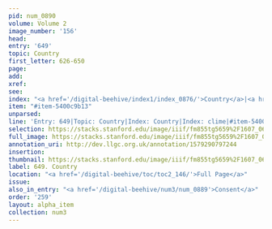 ```yaml
---
pid: num_0890
volume: Volume 2
image_number: '156'
head: 
entry: '649'
topic: Country
first_letter: 626-650
page: 
add: 
xref: 
see: 
index: "<a href='/digital-beehive/index1/index_0876/'>Country</a>|<a href='/digital-beehive/index1/index_0694/'>clime</a>"
item: "#item-5400c9b13"
unparsed: 
line: 'Entry: 649|Topic: Country|Index: Country|Index: clime|#item-5400c9b13'
selection: https://stacks.stanford.edu/image/iiif/fm855tg5659%2F1607_0623/900,2419,2887,342/full/0/default.jpg
full_image: https://stacks.stanford.edu/image/iiif/fm855tg5659%2F1607_0623/full/full/0/default.jpg
annotation_uri: http://dev.llgc.org.uk/annotation/1579290797244
insertion: 
thumbnail: https://stacks.stanford.edu/image/iiif/fm855tg5659%2F1607_0623/900,2419,600,180/250,/0/default.jpg
label: 649. Country
location: "<a href='/digital-beehive/toc/toc2_146/'>Full Page</a>"
issue: 
also_in_entry: "<a href='/digital-beehive/num3/num_0889'>Consent</a>"
order: '259'
layout: alpha_item
collection: num3
---
```

